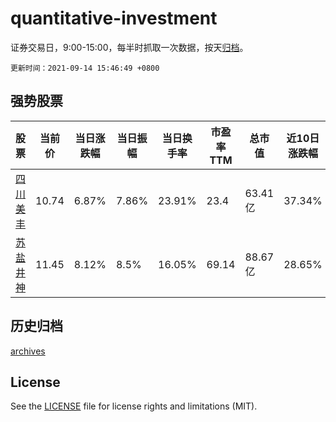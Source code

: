 # quantitative-investment

证券交易日，9:00-15:00，每半时抓取一次数据，按天[归档](archives)。

`更新时间：2021-09-14 15:46:49 +0800`

## 强势股票

|股票|当前价|当日涨跌幅|当日振幅|当日换手率|市盈率TTM|总市值|近10日涨跌幅|
|----|----|----|----|----|----|----|----|
|[四川美丰](https://xueqiu.com/S/SZ000731)|10.74|6.87%|7.86%|23.91%|23.4|63.41亿|37.34%|
|[苏盐井神](https://xueqiu.com/S/SH603299)|11.45|8.12%|8.5%|16.05%|69.14|88.67亿|28.65%|

## 历史归档

[archives](archives)

## License

See the [LICENSE](LICENSE) file for license rights and limitations (MIT).